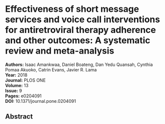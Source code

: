 # Effectiveness of short message services and voice call interventions for antiretroviral therapy adherence and other outcomes: A systematic review and meta-analysis

**Authors:** Isaac Amankwaa, Daniel Boateng, Dan Yedu Quansah, Cynthia Pomaa Akuoko, Catrin Evans, Javier R. Lama  
**Year:** 2018  
**Journal:** PLOS ONE  
**Volume:** 13  
**Issue:** 9  
**Pages:** e0204091  
**DOI:** 10.1371/journal.pone.0204091  

## Abstract


